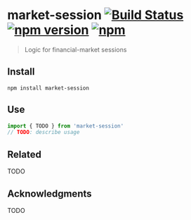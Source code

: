 # market-session [![Build Status](https://travis-ci.org/strong-roots-capital/market-session.svg?branch=master)](https://travis-ci.org/strong-roots-capital/market-session) [![npm version](https://img.shields.io/npm/v/market-session.svg)](https://npmjs.org/package/market-session) [![npm](https://img.shields.io/npm/dt/market-session.svg)](https://www.npmjs.com/package/market-session)

> Logic for financial-market sessions

## Install

``` shell
npm install market-session
```

## Use

``` typescript
import { TODO } from 'market-session'
// TODO: describe usage
```

## Related

TODO

## Acknowledgments

TODO
